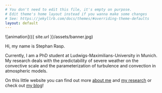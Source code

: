 ```yaml
---
# You don't need to edit this file, it's empty on purpose.
# Edit theme's home layout instead if you wanna make some changes
# See: https://jekyllrb.com/docs/themes/#overriding-theme-defaults
layout: default
---
```


![animation]({{ site.url }}/assets/banner.jpg)  

Hi, my name is Stephan Rasp. 

Currently, I am a PhD student at Ludwigs-Maximilians-University in Munich. My research deals with the predictability of severe weather on the convective scale and the parameterization of turbulence and convection in atmospheric models. 

On this little website you can find out more [about me](https://raspstephan.github.io/cv/) and [my research](https://raspstephan.github.io/research/) or check out [my blog](https://raspstephan.github.io/blog/)!

